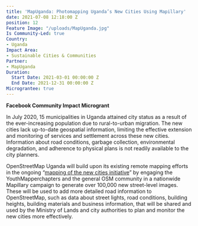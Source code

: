 ```yaml
---
title: 'MapUganda: Photomapping Uganda’s New Cities Using Mapillary'
date: 2021-07-08 12:18:00 Z
position: 12
Feature Image: "/uploads/MapUganda.jpg"
Is Community-Led: true
Country:
- Uganda
Impact Area:
- Sustainable Cities & Communities
Partner:
- MapUganda
Duration:
  Start Date: 2021-03-01 00:00:00 Z
  End Date: 2021-12-31 00:00:00 Z
Micrograntee: true
---
```


**Facebook Community Impact Microgrant**

In July 2020, 15 municipalities in Uganda attained city status as a result of the ever-increasing population due to rural-to-urban migration. The new cities lack up-to-date geospatial information, limiting the effective extension and monitoring of services and settlement across these new cities. Information about road conditions, garbage collection, environmental degradation, and adherence to physical plans is not readily available to the city planners.

OpenStreetMap Uganda will build upon its existing remote mapping efforts in the ongoing “[mapping of the new cities initiative](http://mapuganda.org/newcities.html)” by engaging the YouthMapperchapters and the general OSM community in a nationwide Mapillary campaign to generate over 100,000 new street-level images. These will be used to add more detailed road information to OpenStreetMap, such as data about street lights, road conditions, building heights, building materials and business information, that will be shared and used by the Ministry of Lands and city authorities to plan and monitor the new cities more effectively.